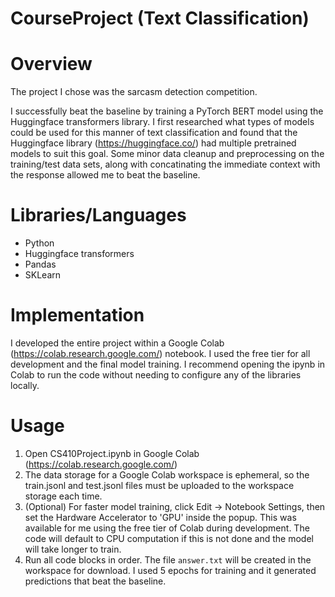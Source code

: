# CourseProject (Text Classification)

# Overview
The project I chose was the sarcasm detection competition.

I successfully beat the baseline by training a PyTorch BERT model using the Huggingface transformers library. I first researched what types of models could be used for this manner of text classification and found that the Huggingface library (https://huggingface.co/) had multiple pretrained models to suit this goal. Some minor data cleanup and preprocessing on the training/test data sets, along with concatinating the immediate context with the response allowed me to beat the baseline.

# Libraries/Languages

- Python
- Huggingface transformers
- Pandas
- SKLearn

# Implementation

I developed the entire project within a Google Colab (https://colab.research.google.com/) notebook. I used the free tier for all development and the final model training. I recommend opening the ipynb in Colab to run the code without needing to configure any of the libraries locally.

# Usage

1. Open CS410Project.ipynb in Google Colab (https://colab.research.google.com/)
2. The data storage for a Google Colab workspace is ephemeral, so the train.jsonl and test.jsonl files must be uploaded to the workspace storage each time.
3. (Optional) For faster model training, click Edit -> Notebook Settings, then set the Hardware Accelerator to 'GPU' inside the popup. This was available for me using the free tier of Colab during development. The code will default to CPU computation if this is not done and the model will take longer to train.
4. Run all code blocks in order. The file `answer.txt` will be created in the workspace for download. I used 5 epochs for training and it generated predictions that beat the baseline.
